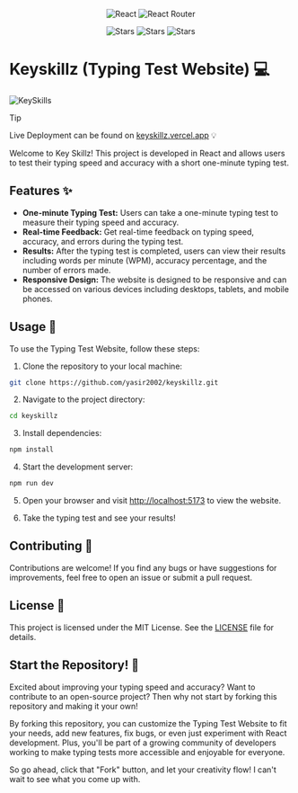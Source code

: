 <div align="center">
  
  ![React](https://img.shields.io/badge/react-%2320232a.svg?style=for-the-badge&logo=react&logoColor=%2361DAFB)
  ![React Router](https://img.shields.io/badge/React_Router-CA4245?style=for-the-badge&logo=react-router&logoColor=white)

![Stars](https://img.shields.io/github/stars/yasir2002%2Fkeyskillz)
![Stars](https://img.shields.io/github/watchers/yasir2002%2Fkeyskillz)
![Stars](https://img.shields.io/github/forks/yasir2002%2Fkeyskillz)

</div>

# Keyskillz (Typing Test Website) 💻

![KeySkills](https://github.com/yasir2002/keyskillz/blob/main/pictures/readme.png)

> [!TIP]
> Live Deployment can be found on [keyskillz.vercel.app](https://keyskillz.vercel.app/) 💡



Welcome to Key Skillz! This project is developed in React and allows users to test their typing speed and accuracy with a short one-minute typing test.

## Features ✨

- **One-minute Typing Test:** Users can take a one-minute typing test to measure their typing speed and accuracy.
- **Real-time Feedback:** Get real-time feedback on typing speed, accuracy, and errors during the typing test.
- **Results:** After the typing test is completed, users can view their results including words per minute (WPM), accuracy percentage, and the number of errors made.
- **Responsive Design:** The website is designed to be responsive and can be accessed on various devices including desktops, tablets, and mobile phones.

## Usage 🚀

To use the Typing Test Website, follow these steps:

1. Clone the repository to your local machine:

```bash
git clone https://github.com/yasir2002/keyskillz.git
```

2. Navigate to the project directory:

```bash
cd keyskillz
```

3. Install dependencies:

```bash
npm install
```

4. Start the development server:

```bash
npm run dev
```

5. Open your browser and visit [http://localhost:5173](http://localhost:5173/) to view the website.

6. Take the typing test and see your results!

## Contributing 🤝

Contributions are welcome! If you find any bugs or have suggestions for improvements, feel free to open an issue or submit a pull request.

## License 📝

This project is licensed under the MIT License. See the [LICENSE](./LICENSE) file for details.

## Start the Repository! 🚀

Excited about improving your typing speed and accuracy? Want to contribute to an open-source project? Then why not start by forking this repository and making it your own!

By forking this repository, you can customize the Typing Test Website to fit your needs, add new features, fix bugs, or even just experiment with React development. Plus, you'll be part of a growing community of developers working to make typing tests more accessible and enjoyable for everyone.

So go ahead, click that "Fork" button, and let your creativity flow! I can't wait to see what you come up with.
